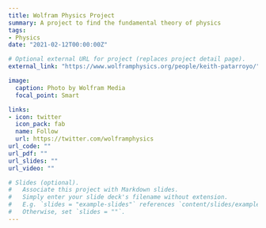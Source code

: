 ```yaml
---
title: Wolfram Physics Project
summary: A project to find the fundamental theory of physics
tags:
- Physics
date: "2021-02-12T00:00:00Z"

# Optional external URL for project (replaces project detail page).
external_link: "https://www.wolframphysics.org/people/keith-patarroyo/"

image:
  caption: Photo by Wolfram Media
  focal_point: Smart

links:
- icon: twitter
  icon_pack: fab
  name: Follow
  url: https://twitter.com/wolframphysics
url_code: ""
url_pdf: ""
url_slides: ""
url_video: ""

# Slides (optional).
#   Associate this project with Markdown slides.
#   Simply enter your slide deck's filename without extension.
#   E.g. `slides = "example-slides"` references `content/slides/example-slides.md`.
#   Otherwise, set `slides = ""`.
---
```

